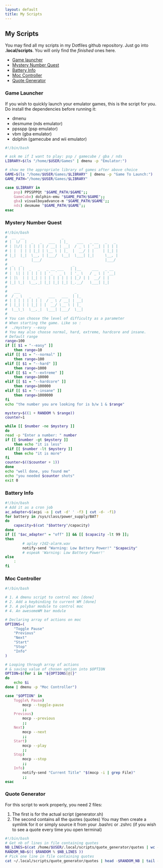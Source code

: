```yaml
---
layout: default
title: My Scripts
---
```

## My Scripts

You may find all my scripts in my Dotfiles github repository. Just go into
**.local/scripts**. You will only find the *finished* ones here.

+ [Game launcher](#game-launcher)
+ [Mystery Number Quest](#mystery-number-quest)
+ [Battery Info](#battery-info)
+ [Moc Controller](#moc-controller)
+ [Quote Generator](#quote-generator)

### Game Launcher

If you wish to quickly launch your emulator games, this is the script for you.
Do install the dependencies before running it:

+ dmenu
+ desmume (nds emulator)
+ ppsspp (psp emulator)
+ vbm (gba emulator)
+ dolphin (gamecube and wii emulator)

```bash
#!/bin/bash

# ask me if I want to play: psp / gamecube / gba / nds
LIBRARY=$(ls "/home/$USER/Games" | dmenu -p "Emulator:")

# show me the appropriate library of games after above choice
GAME=$(ls "/home/$USER/Games/$LIBRARY" | dmenu -p "Game To Launch:")
GAME_PATH="/home/$USER/Games/$LIBRARY"

case $LIBRARY in
	psp) PPSSPPQt "$GAME_PATH/$GAME";;
	GameCube) dolphin-emu "$GAME_PATH/$GAME";;
	gba) visualboyadvance-m "$GAME_PATH/$GAME";;
	nds) desmume "$GAME_PATH/$GAME";;
esac
```

### Mystery Number Quest
```bash
#!/bin/bash
#  __  __                 _
# |  \/  |  _   _   ___  | |_    ___   _ __   _   _
# | |\/| | | | | | / __| | __|  / _ \ | '__| | | | |
# | |  | | | |_| | \__ \ | |_  |  __/ | |    | |_| |
# |_|  |_|  \__, | |___/  \__|  \___| |_|     \__, |
#           |___/                             |___/
#  _   _                       _
# | \ | |  _   _   _ __ ___   | |__     ___   _ __
# |  \| | | | | | | '_ ` _ \  | '_ \   / _ \ | '__|
# | |\  | | |_| | | | | | | | | |_) | |  __/ | |
# |_| \_|  \__,_| |_| |_| |_| |_.__/   \___| |_|
#
#   ___                         _
#  / _ \   _   _    ___   ___  | |_
# | | | | | | | |  / _ \ / __| | __|
# | |_| | | |_| | |  __/ \__ \ | |_
#  \__\_\  \__,_|  \___| |___/  \__|
#
# You can choose the level of difficulty as a parameter
# When starting the game. Like so :
#  ./mystery --easy
# You may also choose normal, hard, extreme, hardcore and insane.
# Default range
range=100
if [[ $1 = "--easy" ]]
	then range=10
elif [[ $1 = "--normal" ]]
	then range=100
elif [[ $1 = "--hard" ]]
	then range=1000
elif [[ $1 = "--extreme" ]]
	then range=10000
elif [[ $1 = "--hardcore" ]]
	then range=100000
elif [[ $1 = "--insane" ]]
	then range=1000000
fi
echo "the number you are looking for is b/w 1 & $range"

mystery=$((1 + RANDOM % $range))
counter=1

while [[ $number -ne $mystery ]]
do
read -p "Enter a number: " number
if [[ $number -gt $mystery ]]
	then echo "it is less"
elif [[ $number -lt $mystery ]]
	then echo "it is more"
fi
counter=$(($counter + 1))
done
echo "well done, you found me"
echo "you needed $counter shots"
exit 0
```

### Battery Info

```bash
#!/bin/bash
# Add it as a cron job
ac_adapter=$(acpi -a | cut -d' ' -f3 | cut -d- -f1)
for battery in /sys/class/power_supply/BAT?
do
	capacity=$(cat "$battery"/capacity)
done
if [[ "$ac_adapter" = "off" ]] && [[ $capacity -lt 99 ]];
then
		# aplay r2d2-alarm.wav
		notify-send "Warning: Low Battery Power!" "$capacity"
		# espeak 'Warning: Low Battery Power!'
else
	:
fi
```

### Moc Controller

```bash
#!/bin/bash

# 1. A dmenu script to control moc [done]
# 2. Add a keybinding to current WM [done]
# 3. A polybar module to control moc
# 4. An awesomeWM bar module

# Declaring array of actions on moc
OPTIONS=(
	"Toggle Pause"
	"Previous"
	"Next"
	"Start"
	"Stop"
	"Info"
)

# Looping through array of actions
# & saving value of chosen option into $OPTION
OPTION=$(for i in "${OPTIONS[@]}"
do
	echo $i
done | dmenu -p "Moc Controller")

case "$OPTION" in
	Toggle\ Pause)
		mocp --toggle-pause
		;;
	Previous)
		mocp --previous
		;;
	Next)
		mocp --next
		;;
	Start)
		mocp --play
		;;
	Stop)
		mocp --stop
		;;
	Info)
		notify-send "Current Title" "$(mocp -i | grep File)"
		;;
esac
```

### Quote Generator

For this script to work properly, you need 2 files:
1. The first is for the actual script (generator.sh)
2. The second contains all the quotes (quotes)
You may then create a symlink for it or simply source it from your
.bashrc or .zshrc (if you wish to see a quote every time you open
terminal)

```bash
#!/bin/bash
# Get nb of lines in file containing quotes
NB_LINES=$(cat /home/$USER/.local/scripts/quote_generator/quotes | wc -l)
RANDOM_NB=$(( $RANDOM % $NB_LINES ))
# Pick one line in file containing quotes
cat ~/.local/scripts/quote_generator/quotes | head -$RANDOM_NB | tail -1
```
